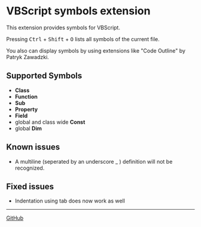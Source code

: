 # VBScript symbols extension

This extension provides symbols for VBScript.

Pressing <kbd>Ctrl</kbd> + <kbd>Shift</kbd> + <kbd>O</kbd> lists all symbols of the current file.

You also can display symbols by using extensions like "Code Outline" by Patryk Zawadzki.

## Supported Symbols

- __Class__
- __Function__
- __Sub__
- __Property__
- __Field__
- global and class wide __Const__
- global __Dim__

## Known issues

- A multiline (seperated by an underscore _ ) definition will not be recognized.


## Fixed issues

- Indentation using tab does now work as well

---

[GitHub](https://github.com/Luncher91/VBScript-vscode)
